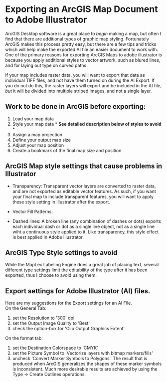 # Exporting an ArcGIS Map Document to Adobe Illustrator

ArcGIS Desktop software is a great place to *begin* making a map, but often I find that there are additional types of graphic map styling.  Fortunately ArcGIS makes this process pretty easy, but there are a few tips and tricks which will help make the exported AI file an easier document to work with.  One of the primary reasons for exporting ArcGIS Maps to adobe illustrator is because you apply additional styles to vector artwork, such as blured lines, and for laying out type on curved paths.  

If your map includes raster data, you will want to export that data as individual TIFF files, and not have them turned on during the AI Export.  If you do not do this, the raster layers will export and be included in the AI file, *but* it will be divided into multiple striped images, and not a single layer.

## Work to be done in ArcGIS before exporting:
1. Load your map data
2. Style your map data  * **See detailed description below of styles to avoid** *
2. Assign a map projection
3. Define your output map size
4. Adjust your map position
5. Create a bookmark of the final map size and position


## ArcGIS Map style settings that cause problems in Illustrator
  * Transparency:  Transparent vector layers are converted to raster data, and are not exported as editable vector features. As such, if you want your final map to include transparent features, you will want to apply these style setting in Illustrator after the export.

  * Vector Fill Patterns:

  * Dashed lines:  A broken line (any combination of dashes or dots) exports each individual dash or dot as a single line   object, not as a single line wiht a continuous style applied to it.  Like transparency, this style effect is best applied in Adobe Illustrator.

## ArcGIS Type Style settings to avoid
While the MapLex Labeling Engine does a great job of placing text, several different type settings limit the editability of the type after it has been exported, thus I choose to avoid using them.

## Export settings for Adobe Illustrator (AI) files.
Here are my suggestions for the Export settings for an AI File.  
On the General Tab:  
1. set the Resolution to '300' dpi  
2. set the Output Image Quality to 'Best'  
3. check the option-box for 'Clip Output Graphics Extent'  

On the format tab:  
1. set the Destination Colorspace to 'CMYK'  
2. set the Picture Symbol to 'Vectorize layers with bitmap markers/fills'  
3. uncheck 'Convert Marker Symbols to Polygons.'  The result that is produced when ArcGIS generalizes the shapes of these marker symbols is inconsistent.  Much more desirable results are achieved by using the Type -> Create Outlines operations.

